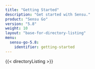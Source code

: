 ```yaml
---
title: "Getting Started"
description: "Get started with Sensu."
product: "Sensu Go"
version: "5.8"
weight: 10
layout: "base-for-directory-listing"
menu:
  sensu-go-5.8:
    identifier: getting-started
---
```


{{< directoryListing >}}
